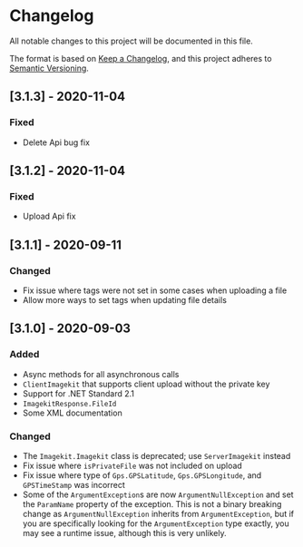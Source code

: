 # Changelog
All notable changes to this project will be documented in this file.

The format is based on [Keep a Changelog](https://keepachangelog.com/en/1.0.0/),
and this project adheres to [Semantic Versioning](https://semver.org/spec/v2.0.0.html).

## [3.1.3] - 2020-11-04
### Fixed
- Delete Api bug fix

## [3.1.2] - 2020-11-04
### Fixed
- Upload Api fix

## [3.1.1] - 2020-09-11
### Changed
- Fix issue where tags were not set in some cases when uploading a file
- Allow more ways to set tags when updating file details

## [3.1.0] - 2020-09-03
### Added
- Async methods for all asynchronous calls
- `ClientImagekit` that supports client upload without the private key
- Support for .NET Standard 2.1
- `ImagekitResponse.FileId`
- Some XML documentation

### Changed
- The `Imagekit.Imagekit` class is deprecated; use `ServerImagekit` instead
- Fix issue where `isPrivateFile` was not included on upload
- Fix issue where type of `Gps.GPSLatitude`, `Gps.GPSLongitude`, and `GPSTimeStamp` was incorrect
- Some of the `ArgumentException`s are now `ArgumentNullException` and set the `ParamName` property of the exception. This is not a binary breaking change as `ArgumentNullException` inherits from `ArgumentException`, but if you are specifically looking for the `ArgumentException` type exactly, you may see a runtime issue, although this is very unlikely.
